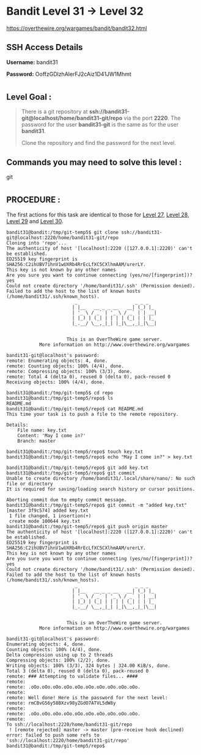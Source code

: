# Bandit Level 31 -> Level 32 #

https://overthewire.org/wargames/bandit/bandit32.html

## SSH Access Details ##
**Username:**  bandit31

**Password:**  OoffzGDlzhAlerFJ2cAiz1D41JW1Mhmt

#

## Level Goal : ##
>There is a git repository at **ssh://bandit31-git@localhost/home/bandit31-git/repo** via the port **2220**. The password for the user **bandit31-git** is the same as for the user **bandit31**.
>
>Clone the repository and find the password for the next level.



## Commands you may need to solve this level : ##
git

#  
## PROCEDURE : ##

The first actions for this task are identical to those for [Level 27](Level27%20->%20Level28.md), [Level 28](Level28%20->%20Level29.md), [Level 29](Level29%20->%20Level30.md) and [Level 30](Level30%20->%20Level31.md).


```console
bandit31@bandit:/tmp/git-temp5$ git clone ssh://bandit31-git@localhost:2220/home/bandit31-git/repo
Cloning into 'repo'...
The authenticity of host '[localhost]:2220 ([127.0.0.1]:2220)' can't be established.
ED25519 key fingerprint is SHA256:C2ihUBV7ihnV1wUXRb4RrEcLfXC5CXlhmAAM/urerLY.
This key is not known by any other names
Are you sure you want to continue connecting (yes/no/[fingerprint])? yes
Could not create directory '/home/bandit31/.ssh' (Permission denied).
Failed to add the host to the list of known hosts (/home/bandit31/.ssh/known_hosts).
                         _                     _ _ _
                        | |__   __ _ _ __   __| (_) |_
                        | '_ \ / _` | '_ \ / _` | | __|
                        | |_) | (_| | | | | (_| | | |_
                        |_.__/ \__,_|_| |_|\__,_|_|\__|


                      This is an OverTheWire game server.
            More information on http://www.overthewire.org/wargames

bandit31-git@localhost's password:
remote: Enumerating objects: 4, done.
remote: Counting objects: 100% (4/4), done.
remote: Compressing objects: 100% (3/3), done.
remote: Total 4 (delta 0), reused 0 (delta 0), pack-reused 0
Receiving objects: 100% (4/4), done.
```


```console
bandit31@bandit:/tmp/git-temp5$ cd repo
bandit31@bandit:/tmp/git-temp5/repo$ ls
README.md
bandit31@bandit:/tmp/git-temp5/repo$ cat README.md
This time your task is to push a file to the remote repository.

Details:
    File name: key.txt
    Content: 'May I come in?'
    Branch: master
```

```console
bandit31@bandit:/tmp/git-temp5/repo$ touch key.txt
bandit31@bandit:/tmp/git-temp5/repo$ echo "May I come in?" > key.txt
```

```console
bandit31@bandit:/tmp/git-temp5/repo$ git add key.txt
bandit31@bandit:/tmp/git-temp5/repo$ git commit
Unable to create directory /home/bandit31/.local/share/nano/: No such file or directory
It is required for saving/loading search history or cursor positions.

Aborting commit due to empty commit message.
bandit31@bandit:/tmp/git-temp5/repo$ git commit -m "added key.txt"
[master 3f9c574] added key.txt
 1 file changed, 1 insertion(+)
 create mode 100644 key.txt
bandit31@bandit:/tmp/git-temp5/repo$ git push origin master
The authenticity of host '[localhost]:2220 ([127.0.0.1]:2220)' can't be established.
ED25519 key fingerprint is SHA256:C2ihUBV7ihnV1wUXRb4RrEcLfXC5CXlhmAAM/urerLY.
This key is not known by any other names
Are you sure you want to continue connecting (yes/no/[fingerprint])? yes
Could not create directory '/home/bandit31/.ssh' (Permission denied).
Failed to add the host to the list of known hosts (/home/bandit31/.ssh/known_hosts).
                         _                     _ _ _
                        | |__   __ _ _ __   __| (_) |_
                        | '_ \ / _` | '_ \ / _` | | __|
                        | |_) | (_| | | | | (_| | | |_
                        |_.__/ \__,_|_| |_|\__,_|_|\__|


                      This is an OverTheWire game server.
            More information on http://www.overthewire.org/wargames

bandit31-git@localhost's password:
Enumerating objects: 4, done.
Counting objects: 100% (4/4), done.
Delta compression using up to 2 threads
Compressing objects: 100% (2/2), done.
Writing objects: 100% (3/3), 324 bytes | 324.00 KiB/s, done.
Total 3 (delta 0), reused 0 (delta 0), pack-reused 0
remote: ### Attempting to validate files... ####
remote:
remote: .oOo.oOo.oOo.oOo.oOo.oOo.oOo.oOo.oOo.oOo.
remote:
remote: Well done! Here is the password for the next level:
remote: rmCBvG56y58BXzv98yZGdO7ATVL5dW8y
remote:
remote: .oOo.oOo.oOo.oOo.oOo.oOo.oOo.oOo.oOo.oOo.
remote:
To ssh://localhost:2220/home/bandit31-git/repo
 ! [remote rejected] master -> master (pre-receive hook declined)
error: failed to push some refs to 'ssh://localhost:2220/home/bandit31-git/repo'
bandit31@bandit:/tmp/git-temp5/repo$
```
